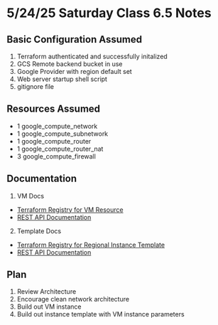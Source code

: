 # 5/24/25 Saturday Class 6.5 Notes

## Basic Configuration Assumed
1) Terraform authenticated and successfully initalized 
2) GCS Remote backend bucket in use
3) Google Provider with region default set
4) Web server startup shell script
5) gitignore file

## Resources Assumed
- 1 google_compute_network
- 1 google_compute_subnetwork
- 1 google_compute_router
- 1 google_compute_router_nat
- 3 google_compute_firewall

## Documentation
1) VM Docs
  - [Terraform Registry for VM Resource](https://registry.terraform.io/providers/hashicorp/google/latest/docs/resources/compute_instance)
  - [REST API Documentation](https://cloud.google.com/compute/docs/reference/latest/instances)

2) Template Docs
  - [Terraform Registry for Regional Instance Template](https://registry.terraform.io/providers/hashicorp/google/latest/docs/resources/compute_region_instance_template)
  - [REST API Documentation](https://cloud.google.com/compute/docs/reference/rest/v1/regionInstanceTemplates)

## Plan
1) Review Architecture
2) Encourage clean network architecture
3) Build out VM instance
4) Build out instance template with VM instance parameters